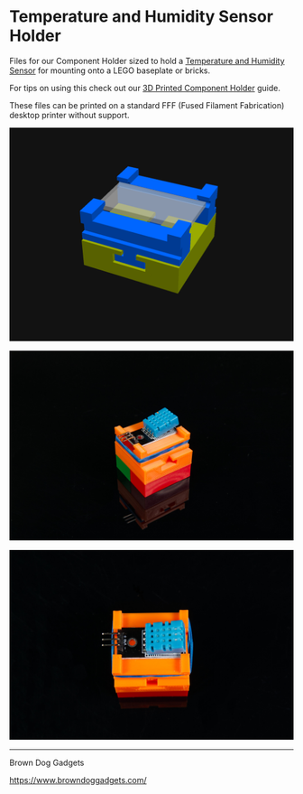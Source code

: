 # Temperature and Humidity Sensor Holder

Files for our Component Holder sized to hold a [Temperature and Humidity Sensor](https://www.browndoggadgets.com/products/temperature-and-humidity-sensor) for mounting onto a LEGO baseplate or bricks.

For tips on using this check out our [3D Printed Component Holder](https://learn.browndoggadgets.com/Guide/3D+Printed+Component+Holder/578) guide.

These files can be printed on a standard FFF (Fused Filament Fabrication) desktop printer without support.

![](Images/Component-Holder-4x4.png)

![](Images/Component-Holder-4x4-5466.jpg)

![](Images/Component-Holder-4x4-5472.jpg)

---

Brown Dog Gadgets

https://www.browndoggadgets.com/
